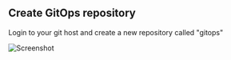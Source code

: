 ## Create GitOps repository

Login to your git host and create a new repository called "gitops"

 ![Screenshot](img/create-gitops-repo.png)
